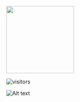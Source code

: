 <img height="180em" src="https://github-readme-stats.vercel.app/api?username=RedrixOne&show_icons=true&hide_border=true&&count_private=true&include_all_commits=true" />

![visitors](https://visitor-badge.glitch.me/badge?page_id=RedrixOne.id)

![Alt text](https://spotify-recently-played-readme.vercel.app/api?user=2jan4tsr1n1qab6wjachpftge)
